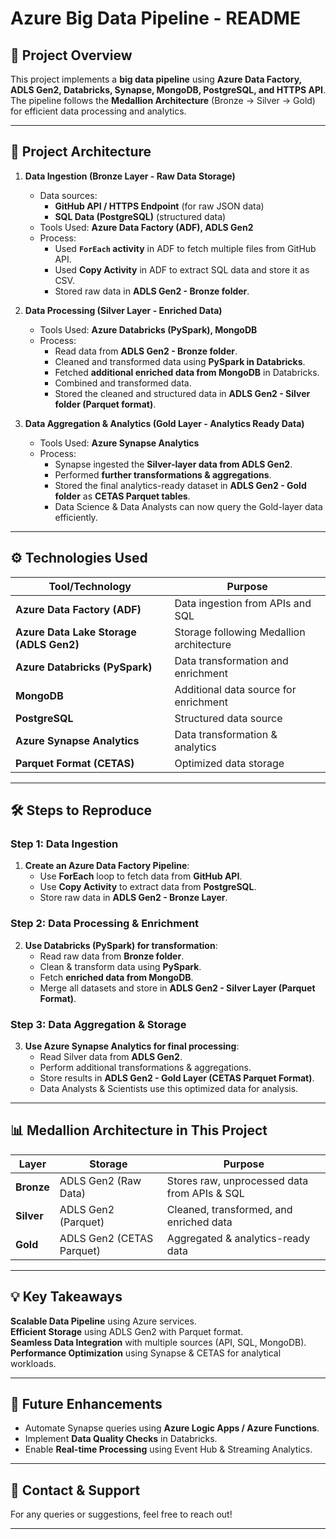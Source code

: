 # **Azure Big Data Pipeline - README**

## **📌 Project Overview**

This project implements a **big data pipeline** using **Azure Data Factory, ADLS Gen2, Databricks, Synapse, MongoDB, PostgreSQL, and HTTPS API**. The pipeline follows the **Medallion Architecture** (Bronze → Silver → Gold) for efficient data processing and analytics.

---

## **📁 Project Architecture**

1. **Data Ingestion (Bronze Layer - Raw Data Storage)**

   - Data sources:
     - **GitHub API / HTTPS Endpoint** (for raw JSON data)
     - **SQL Data (PostgreSQL)** (structured data)
   - Tools Used: **Azure Data Factory (ADF), ADLS Gen2**
   - Process:
     - Used **`ForEach` activity** in ADF to fetch multiple files from GitHub API.
     - Used **Copy Activity** in ADF to extract SQL data and store it as CSV.
     - Stored raw data in **ADLS Gen2 - Bronze folder**.

2. **Data Processing (Silver Layer - Enriched Data)**

   - Tools Used: **Azure Databricks (PySpark), MongoDB**
   - Process:
     - Read data from **ADLS Gen2 - Bronze folder**.
     - Cleaned and transformed data using **PySpark in Databricks**.
     - Fetched **additional enriched data from MongoDB** in Databricks.
     - Combined and transformed data.
     - Stored the cleaned and structured data in **ADLS Gen2 - Silver folder (Parquet format)**.

3. **Data Aggregation & Analytics (Gold Layer - Analytics Ready Data)**
   - Tools Used: **Azure Synapse Analytics**
   - Process:
     - Synapse ingested the **Silver-layer data from ADLS Gen2**.
     - Performed **further transformations & aggregations**.
     - Stored the final analytics-ready dataset in **ADLS Gen2 - Gold folder** as **CETAS Parquet tables**.
     - Data Science & Data Analysts can now query the Gold-layer data efficiently.

---

## **⚙️ Technologies Used**

| Tool/Technology                         | Purpose                                  |
| --------------------------------------- | ---------------------------------------- |
| **Azure Data Factory (ADF)**            | Data ingestion from APIs and SQL         |
| **Azure Data Lake Storage (ADLS Gen2)** | Storage following Medallion architecture |
| **Azure Databricks (PySpark)**          | Data transformation and enrichment       |
| **MongoDB**                             | Additional data source for enrichment    |
| **PostgreSQL**                          | Structured data source                   |
| **Azure Synapse Analytics**             | Data transformation & analytics          |
| **Parquet Format (CETAS)**              | Optimized data storage                   |

---

## **🛠️ Steps to Reproduce**

### **Step 1: Data Ingestion**

1. **Create an Azure Data Factory Pipeline**:
   - Use **ForEach** loop to fetch data from **GitHub API**.
   - Use **Copy Activity** to extract data from **PostgreSQL**.
   - Store raw data in **ADLS Gen2 - Bronze Layer**.

### **Step 2: Data Processing & Enrichment**

2. **Use Databricks (PySpark) for transformation**:
   - Read raw data from **Bronze folder**.
   - Clean & transform data using **PySpark**.
   - Fetch **enriched data from MongoDB**.
   - Merge all datasets and store in **ADLS Gen2 - Silver Layer (Parquet Format)**.

### **Step 3: Data Aggregation & Storage**

3. **Use Azure Synapse Analytics for final processing**:
   - Read Silver data from **ADLS Gen2**.
   - Perform additional transformations & aggregations.
   - Store results in **ADLS Gen2 - Gold Layer (CETAS Parquet Format)**.
   - Data Analysts & Scientists use this optimized data for analysis.

---

## **📊 Medallion Architecture in This Project**

| Layer      | Storage                   | Purpose                                      |
| ---------- | ------------------------- | -------------------------------------------- |
| **Bronze** | ADLS Gen2 (Raw Data)      | Stores raw, unprocessed data from APIs & SQL |
| **Silver** | ADLS Gen2 (Parquet)       | Cleaned, transformed, and enriched data      |
| **Gold**   | ADLS Gen2 (CETAS Parquet) | Aggregated & analytics-ready data            |

---

## **💡 Key Takeaways**

**Scalable Data Pipeline** using Azure services.  
**Efficient Storage** using ADLS Gen2 with Parquet format.  
**Seamless Data Integration** with multiple sources (API, SQL, MongoDB).  
**Performance Optimization** using Synapse & CETAS for analytical workloads.

---

## **📌 Future Enhancements**

- Automate Synapse queries using **Azure Logic Apps / Azure Functions**.
- Implement **Data Quality Checks** in Databricks.
- Enable **Real-time Processing** using Event Hub & Streaming Analytics.

---

## **📩 Contact & Support**

For any queries or suggestions, feel free to reach out!

---
